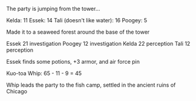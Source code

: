 The party is jumping from the tower...

Kelda: 11
Essek: 14
Tali (doesn't like water): 16
Poogey: 5

Made it to a seaweed forest around the base of the tower

Essek 21 investigation
Poogey 12 investigation
Kelda 22 perception
Tali 12 perception

Essek finds some potions, +3 armor, and air force pin

Kuo-toa Whip: 65 - 11 - 9 = 45

Whip leads the party to the fish camp, settled in the ancient ruins of Chicago

